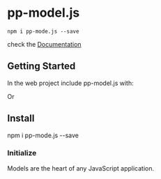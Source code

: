# pp-model.js

```
npm i pp-mode.js --save
```

check the <a href="https://pp-model.netlify.app">Documentation</a>


## Getting Started

In the web project include pp-model.js with:

<script src="https://cdn.jsdelivr.net/npm/pp-model.js@1.0.7/pp-model.min.js" ></script>

Or 

## Install

npm i pp-mode.js --save

### Initialize

Models are the heart of any JavaScript application.